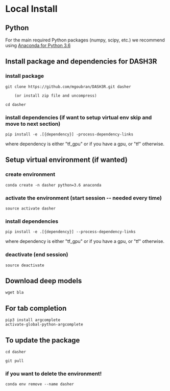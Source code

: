 # Local Install

## Python
For the main required Python packages (numpy, scipy, etc.) we recommend using
[Anaconda for Python 3.6](https://www.continuum.io/downloads)

## Install package and dependencies for DASH3R

### install package
    git clone https://github.com/mgoubran/DASH3R.git dasher

        (or install zip file and uncompress)

    cd dasher

### install dependencies (if want to setup virtual env skip and move to next section)
    pip install -e .[{dependency}] -process-dependency-links
where dependency is either "tf_gpu" or if you have a gpu, or "tf" otherwise.


## Setup virtual environment (if wanted)

### create environment
    conda create -n dasher python=3.6 anaconda

### activate the environment (start session -- needed every time)
    source activate dasher

### install dependencies
    pip install -e .[{dependency}] --process-dependency-links
where dependency is either "tf_gpu" or if you have a gpu, or "tf" otherwise.

### deactivate (end session)
    source deactivate

## Download deep models

    wget bla

## For tab completion
    pip3 install argcomplete
    activate-global-python-argcomplete

## To update the package

    cd dasher

    git pull


### if you want to delete the environment!
    conda env remove --name dasher